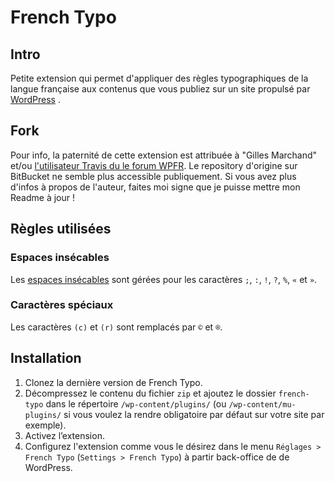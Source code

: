 # French Typo #

## Intro ##
Petite extension qui permet d'appliquer des règles typographiques de la langue française aux contenus que vous publiez sur un site propulsé par [WordPress](http://fr.wordpress.org/) .

## Fork ##

Pour info, la paternité de cette extension est attribuée à "Gilles Marchand" et/ou [l'utilisateur Travis du le forum WPFR](https://wpfr.net/support/sujet/espace-insecables-supprimes-par-wordpress/#post-614173). Le repository d'origine sur BitBucket ne semble plus accessible publiquement. Si vous avez plus d'infos à propos de l'auteur, faites moi signe que je puisse mettre mon Readme à jour !

## Règles utilisées ##

### Espaces insécables ###

Les [espaces insécables](http://fr.wikipedia.org/wiki/Espace_ins%C3%A9cable) sont gérées pour les caractères `;`, `:`, `!`, `?`, `%`, `«` et `»`.

### Caractères spéciaux ###

Les caractères `(c)` et `(r)` sont remplacés par `©` et `®`.

## Installation ##

1. Clonez la dernière version de French Typo.
2. Décompressez le contenu du fichier `zip` et ajoutez le dossier `french-typo` dans le répertoire `/wp-content/plugins/` (ou `/wp-content/mu-plugins/` si vous voulez la rendre obligatoire par défaut sur votre site par exemple).
3. Activez l’extension.
4. Configurez l'extension comme vous le désirez dans le menu `Réglages > French Typo` (`Settings > French Typo`) à partir back-office de de WordPress.
